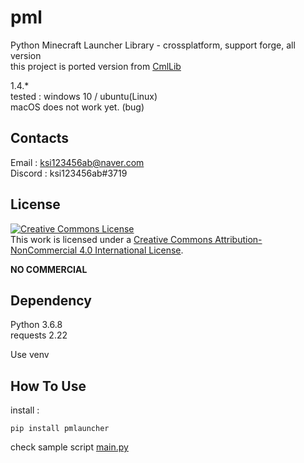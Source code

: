 # pml
Python Minecraft Launcher Library - crossplatform, support forge, all version  
this project is ported version from [CmlLib](https://github.com/AlphaBs/MinecraftLauncherLibrary)

1.4.*  
tested : windows 10 / ubuntu(Linux)  
macOS does not work yet. (bug)

Contacts
-------------

Email : ksi123456ab@naver.com  
Discord : ksi123456ab#3719  

License
--------------

<a rel="license" href="http://creativecommons.org/licenses/by-nc/4.0/"><img alt="Creative Commons License" style="border-width:0" src="https://i.creativecommons.org/l/by-nc/4.0/88x31.png" /></a><br />This work is licensed under a <a rel="license" href="http://creativecommons.org/licenses/by-nc/4.0/">Creative Commons Attribution-NonCommercial 4.0 International License</a>.

****NO COMMERCIAL****

Dependency
-------------
Python 3.6.8  
requests 2.22  

Use venv

How To Use
-------------
install :  

    pip install pmlauncher

check sample script
[main.py](https://github.com/AlphaBs/pml/blob/master/main.py)
